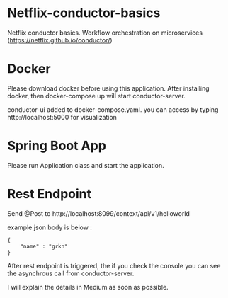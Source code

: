 # Netflix-conductor-basics
Netflix conductor basics. Workflow orchestration on microservices (https://netflix.github.io/conductor/)

# Docker

Please download docker before using this application. After installing docker, then docker-compose up will start conductor-server.

conductor-ui added to docker-compose.yaml. you can access by typing http://localhost:5000 for visualization

# Spring Boot App

Please run Application class and start the application.

# Rest Endpoint

Send @Post to http://localhost:8099/context/api/v1/helloworld

example json body is below : 

```
{
    "name" : "grkn"
}
```

After rest endpoint is triggered, the if you check the console you can see the asynchrous call from conductor-server.

I will explain the details in Medium as soon as possible.
